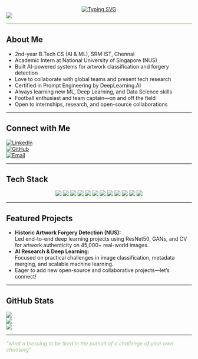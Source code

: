 <div align="center">
  <a href="https://git.io/typing-svg">
    <img src="https://readme-typing-svg.demolab.com?font=Roboto+Condensed&size=26&duration=3500&pause=1200&center=true&width=500&color=9DC183&lines=Hey%2C%20I%20am%20JAI;AI%20/%20ML%20Enthusiast%20%7C%20Researcher;2nd%20Year%20CS%20Undergrad%20%7C%20SRM;Building%20AI%20for%20Real-World%20Impact;Let%E2%80%99s%20Collaborate%20and%20Innovate%21" alt="Typing SVG" />
  </a>
</div>

<img src="https://user-images.githubusercontent.com/73097560/115834477-dbab4500-a447-11eb-908a-139a6edaec5c.gif"/>

<hr style="height:2px;border-width:0;color:#9DC183;background-color:#9DC183">

## About Me

- 2nd-year B.Tech CS (AI & ML), SRM IST, Chennai
- Academic Intern at National University of Singapore (NUS)
- Built AI-powered systems for artwork classification and forgery detection
- Love to collaborate with global teams and present tech research
- Certified in Prompt Engineering by DeepLearning.AI
- Always learning new ML, Deep Learning, and Data Science skills
- Football enthusiast and team captain—on and off the field
- Open to internships, research, and open-source collaborations

---

## Connect with Me

[![LinkedIn](https://img.shields.io/badge/LinkedIn-%230077B5.svg?logo=linkedin&logoColor=white)](https://www.linkedin.com/in/jaikharb)  
[![GitHub](https://img.shields.io/badge/GitHub-%23121011.svg?logo=github&logoColor=white)](https://github.com/jboiie)  
[![Email](https://img.shields.io/badge/Email-D14836?logo=gmail&logoColor=white)](mailto:jai19kharb@gmail.com)  

---

## Tech Stack

<p align="center">
  <img src="https://img.shields.io/badge/Python-3670A0?style=for-the-badge&logo=python&logoColor=ffdd54"/>
  <img src="https://img.shields.io/badge/C-00599C?style=for-the-badge&logo=c&logoColor=white"/>
  <img src="https://img.shields.io/badge/Java-%23ED8B00.svg?style=for-the-badge&logo=openjdk&logoColor=white"/>
  <img src="https://img.shields.io/badge/Git-F05032?style=for-the-badge&logo=git&logoColor=white"/>
  <img src="https://img.shields.io/badge/GitHub-181717?style=for-the-badge&logo=github&logoColor=white"/>
  <img src="https://img.shields.io/badge/NumPy-013243?style=for-the-badge&logo=numpy&logoColor=white"/>
  <img src="https://img.shields.io/badge/Pandas-150458?style=for-the-badge&logo=pandas&logoColor=white"/>
  <img src="https://img.shields.io/badge/Matplotlib-FFC107?style=for-the-badge&logo=matplotlib&logoColor=white"/>
  <img src="https://img.shields.io/badge/Scikit--learn-F7931E?style=for-the-badge&logo=scikit-learn&logoColor=white"/>
  <img src="https://img.shields.io/badge/TensorFlow-FF6F00?style=for-the-badge&logo=tensorflow&logoColor=white"/>
  <img src="https://img.shields.io/badge/Streamlit-FF4B4B?style=for-the-badge&logo=streamlit&logoColor=white"/>
  <img src="https://img.shields.io/badge/Google+Colab-F9AB00?style=for-the-badge&logo=google-colab&logoColor=white"/>
</p>

---

## Featured Projects

- **Historic Artwork Forgery Detection (NUS):**  
  Led end-to-end deep learning projects using ResNet50, GANs, and CV for artwork authenticity on 45,000+ real-world images.
- **AI Research & Deep Learning:**  
  Focused on practical challenges in image classification, metadata merging, and scalable machine learning.
- Eager to add new open-source and collaborative projects—let’s connect!

---

## GitHub Stats

![](https://github-readme-stats.vercel.app/api?username=jboiie&theme=blue-green&hide_border=false&include_all_commits=true&count_private=true&show_icons=true)  
![](https://github-readme-streak-stats.herokuapp.com/?user=jboiie&theme=blue-green&hide_border=false)  
![](https://github-readme-stats.vercel.app/api/top-langs/?username=jboiie&theme=blue-green&hide_border=false&layout=compact)

---

<span style="color:#9DC183; font-style:italic;">"what a blessing to be tired in the pursuit of a challenge of your own choosing"</span>
